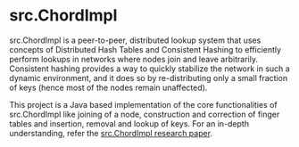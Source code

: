 # src.ChordImpl

src.ChordImpl is a peer-to-peer, distributed lookup system that uses concepts of Distributed Hash Tables and Consistent Hashing 
to efficiently perform lookups in networks where nodes join and leave arbitrarily.  
Consistent hashing provides a way to quickly stabilize the network in such a dynamic environment, 
and it does so by re-distributing only a small fraction of keys (hence most of the nodes remain unaffected). 
     
This project is a Java based implementation of the core functionalities of src.ChordImpl like joining of a node, construction and correction of finger tables and insertion, removal and lookup of keys.
For an in-depth understanding, refer the [src.ChordImpl research paper](https://conferences.sigcomm.org/sigcomm/2001/p12-stoica.pdf).  
